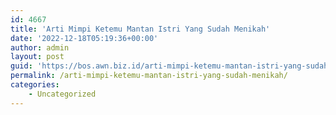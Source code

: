```yaml
---
id: 4667
title: 'Arti Mimpi Ketemu Mantan Istri Yang Sudah Menikah'
date: '2022-12-18T05:19:36+00:00'
author: admin
layout: post
guid: 'https://bos.awn.biz.id/arti-mimpi-ketemu-mantan-istri-yang-sudah-menikah/'
permalink: /arti-mimpi-ketemu-mantan-istri-yang-sudah-menikah/
categories:
    - Uncategorized
---
```


